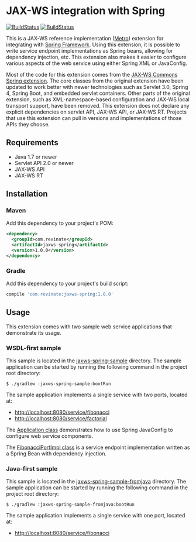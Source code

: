 # JAX-WS integration with Spring

[![BuildStatus](https://travis-ci.org/revinate/jaxws-spring.svg?branch=master)](https://travis-ci.org/revinate/jaxws-spring)
[![BuildStatus](https://maven-badges.herokuapp.com/maven-central/com.revinate/jaxws-spring/badge.svg)](https://maven-badges.herokuapp.com/maven-central/com.revinate/jaxws-spring)

This is a JAX-WS reference implementation ([Metro](https://metro.java.net/))
extension for integrating with [Spring Framework](https://projects.spring.io/spring-framework/).
Using this extension, it is possible to write service endpoint implementations
as Spring beans, allowing for dependency injection, etc. This extension also
makes it easier to configure various aspects of the web service using either
Spring XML or JavaConfig.

Most of the code for this extension comes from the
[JAX-WS Commons Spring extension](https://jax-ws-commons.java.net/spring/).
The core classes from the original extension have been updated to work better
with newer technologies such as Servlet 3.0, Spring 4, Spring Boot, and
embedded servlet containers. Other parts of the original extension, such as
XML-namespace-based configuration and JAX-WS local transport support, have
been removed. This extension does not declare any explicit dependencies on
servlet API, JAX-WS API, or JAX-WS RT. Projects that use this extension
can pull in versions and implementations of those APIs they choose.

## Requirements

* Java 1.7 or newer
* Servlet API 2.0 or newer
* JAX-WS API
* JAX-WS RT

## Installation

### Maven

Add this dependency to your project's POM:

```xml
<dependency>
  <groupId>com.revinate</groupId>
  <artifactId>jaxws-spring</artifactId>
  <version>1.0.0</version>
</dependency>
```

### Gradle

Add this dependency to your project's build script:

```groovy
compile 'com.revinate:jaxws-spring:1.0.0'
```

## Usage

This extension comes with two sample web service applications that demonstrate
its usage.

### WSDL-first sample

This sample is located in the [jaxws-spring-sample](jaxws-spring-sample)
directory. The sample application can be started by running
the following command in the project root directory:

```
$ ./gradlew :jaxws-spring-sample:bootRun
```

The sample application implements a single service with two ports, located at:

* <http://localhost:8080/service/fibonacci>
* <http://localhost:8080/service/factorial>

The [Application class](jaxws-spring-sample/src/main/java/com/revinate/jaxwsspringsample/Application.java)
demonstrates how to use Spring JavaConfig to configure web service components.

The [FibonacciPortImpl class](jaxws-spring-sample/src/main/java/com/revinate/jaxwsspringsample/FibonacciPortImpl.java)
is a service endpoint implementation written as a Spring Bean with dependency
injection.

### Java-first sample

This sample is located in the [jaxws-spring-sample-fromjava](jaxws-spring-sample-fromjava)
directory. The sample application can be started by running
the following command in the project root directory:

```
$ ./gradlew :jaxws-spring-sample-fromjava:bootRun
```

The sample application implements a single service with one port, located at:

* <http://localhost:8080/service/fibonacci>

